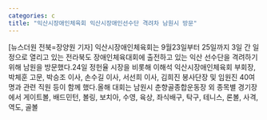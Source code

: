 ```yaml
---
categories: c
title: "익산시장애인체육회 익산시장애인선수단 격려차 남원시 방문"
---
```

[뉴스더원 전북=장양원 기자] 익산시장애인체육회는 9월23일부터 25일까지 3일 간 일정으로 열리고 있는 전라북도 장애인체육대회에 출전하고 있는 익산 선수단을 격려하기 위해 남원을 방문했다.24일 정헌율 시장을 비롯해 이해석 익산시장애인체육회 부회장, 박체훈 고문, 박승조 이사, 손수길 이사, 서선희 이사, 김희진 봉사단장 및 임원진 40여 명과 관련 직원 등이 함께 했다.올해 대회는 남원시 춘향골종합운동장 외 종목별 경기장에서 게이트볼, 배드민턴, 볼링, 보치아, 수영, 육상, 좌식배구, 탁구, 테니스, 론볼, 사격, 역도, 골볼